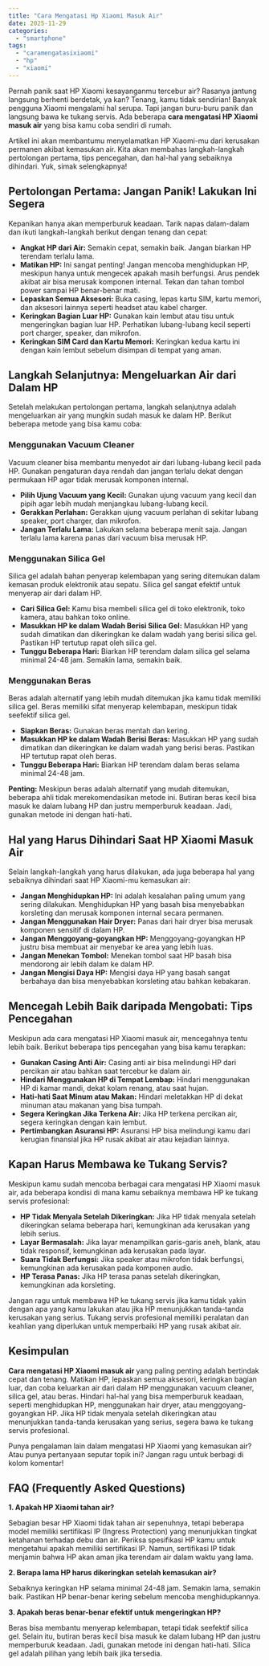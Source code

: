 ```yaml
---
title: "Cara Mengatasi Hp Xiaomi Masuk Air"
date: 2025-11-29
categories: 
  - "smartphone"
tags: 
  - "caramengatasixiaomi"
  - "hp"
  - "xiaomi"
---
```


Pernah panik saat HP Xiaomi kesayanganmu tercebur air? Rasanya jantung langsung berhenti berdetak, ya kan? Tenang, kamu tidak sendirian! Banyak pengguna Xiaomi mengalami hal serupa. Tapi jangan buru-buru panik dan langsung bawa ke tukang servis. Ada beberapa **cara mengatasi HP Xiaomi masuk air** yang bisa kamu coba sendiri di rumah.

Artikel ini akan membantumu menyelamatkan HP Xiaomi-mu dari kerusakan permanen akibat kemasukan air. Kita akan membahas langkah-langkah pertolongan pertama, tips pencegahan, dan hal-hal yang sebaiknya dihindari. Yuk, simak selengkapnya!

## Pertolongan Pertama: Jangan Panik! Lakukan Ini Segera

Kepanikan hanya akan memperburuk keadaan. Tarik napas dalam-dalam dan ikuti langkah-langkah berikut dengan tenang dan cepat:

- **Angkat HP dari Air:** Semakin cepat, semakin baik. Jangan biarkan HP terendam terlalu lama.
- **Matikan HP:** Ini sangat penting! Jangan mencoba menghidupkan HP, meskipun hanya untuk mengecek apakah masih berfungsi. Arus pendek akibat air bisa merusak komponen internal. Tekan dan tahan tombol power sampai HP benar-benar mati.
- **Lepaskan Semua Aksesori:** Buka casing, lepas kartu SIM, kartu memori, dan aksesori lainnya seperti headset atau kabel charger.
- **Keringkan Bagian Luar HP:** Gunakan kain lembut atau tisu untuk mengeringkan bagian luar HP. Perhatikan lubang-lubang kecil seperti port charger, speaker, dan mikrofon.
- **Keringkan SIM Card dan Kartu Memori:** Keringkan kedua kartu ini dengan kain lembut sebelum disimpan di tempat yang aman.

## Langkah Selanjutnya: Mengeluarkan Air dari Dalam HP

Setelah melakukan pertolongan pertama, langkah selanjutnya adalah mengeluarkan air yang mungkin sudah masuk ke dalam HP. Berikut beberapa metode yang bisa kamu coba:

### Menggunakan Vacuum Cleaner

Vacuum cleaner bisa membantu menyedot air dari lubang-lubang kecil pada HP. Gunakan pengaturan daya rendah dan jangan terlalu dekat dengan permukaan HP agar tidak merusak komponen internal.

- **Pilih Ujung Vacuum yang Kecil:** Gunakan ujung vacuum yang kecil dan pipih agar lebih mudah menjangkau lubang-lubang kecil.
- **Gerakkan Perlahan:** Gerakkan ujung vacuum perlahan di sekitar lubang speaker, port charger, dan mikrofon.
- **Jangan Terlalu Lama:** Lakukan selama beberapa menit saja. Jangan terlalu lama karena panas dari vacuum bisa merusak HP.

### Menggunakan Silica Gel

Silica gel adalah bahan penyerap kelembapan yang sering ditemukan dalam kemasan produk elektronik atau sepatu. Silica gel sangat efektif untuk menyerap air dari dalam HP.

- **Cari Silica Gel:** Kamu bisa membeli silica gel di toko elektronik, toko kamera, atau bahkan toko online.
- **Masukkan HP ke dalam Wadah Berisi Silica Gel:** Masukkan HP yang sudah dimatikan dan dikeringkan ke dalam wadah yang berisi silica gel. Pastikan HP tertutup rapat oleh silica gel.
- **Tunggu Beberapa Hari:** Biarkan HP terendam dalam silica gel selama minimal 24-48 jam. Semakin lama, semakin baik.

### Menggunakan Beras

Beras adalah alternatif yang lebih mudah ditemukan jika kamu tidak memiliki silica gel. Beras memiliki sifat menyerap kelembapan, meskipun tidak seefektif silica gel.

- **Siapkan Beras:** Gunakan beras mentah dan kering.
- **Masukkan HP ke dalam Wadah Berisi Beras:** Masukkan HP yang sudah dimatikan dan dikeringkan ke dalam wadah yang berisi beras. Pastikan HP tertutup rapat oleh beras.
- **Tunggu Beberapa Hari:** Biarkan HP terendam dalam beras selama minimal 24-48 jam.

**Penting:** Meskipun beras adalah alternatif yang mudah ditemukan, beberapa ahli tidak merekomendasikan metode ini. Butiran beras kecil bisa masuk ke dalam lubang HP dan justru memperburuk keadaan. Jadi, gunakan metode ini dengan hati-hati.

## Hal yang Harus Dihindari Saat HP Xiaomi Masuk Air

Selain langkah-langkah yang harus dilakukan, ada juga beberapa hal yang sebaiknya dihindari saat HP Xiaomi-mu kemasukan air:

- **Jangan Menghidupkan HP:** Ini adalah kesalahan paling umum yang sering dilakukan. Menghidupkan HP yang basah bisa menyebabkan korsleting dan merusak komponen internal secara permanen.
- **Jangan Menggunakan Hair Dryer:** Panas dari hair dryer bisa merusak komponen sensitif di dalam HP.
- **Jangan Menggoyang-goyangkan HP:** Menggoyang-goyangkan HP justru bisa membuat air menyebar ke area yang lebih luas.
- **Jangan Menekan Tombol:** Menekan tombol saat HP basah bisa mendorong air lebih dalam ke dalam HP.
- **Jangan Mengisi Daya HP:** Mengisi daya HP yang basah sangat berbahaya dan bisa menyebabkan korsleting atau bahkan kebakaran.

## Mencegah Lebih Baik daripada Mengobati: Tips Pencegahan

Meskipun ada cara mengatasi HP Xiaomi masuk air, mencegahnya tentu lebih baik. Berikut beberapa tips pencegahan yang bisa kamu terapkan:

- **Gunakan Casing Anti Air:** Casing anti air bisa melindungi HP dari percikan air atau bahkan saat tercebur ke dalam air.
- **Hindari Menggunakan HP di Tempat Lembap:** Hindari menggunakan HP di kamar mandi, dekat kolam renang, atau saat hujan.
- **Hati-hati Saat Minum atau Makan:** Hindari meletakkan HP di dekat minuman atau makanan yang bisa tumpah.
- **Segera Keringkan Jika Terkena Air:** Jika HP terkena percikan air, segera keringkan dengan kain lembut.
- **Pertimbangkan Asuransi HP:** Asuransi HP bisa melindungi kamu dari kerugian finansial jika HP rusak akibat air atau kejadian lainnya.

## Kapan Harus Membawa ke Tukang Servis?

Meskipun kamu sudah mencoba berbagai cara mengatasi HP Xiaomi masuk air, ada beberapa kondisi di mana kamu sebaiknya membawa HP ke tukang servis profesional:

- **HP Tidak Menyala Setelah Dikeringkan:** Jika HP tidak menyala setelah dikeringkan selama beberapa hari, kemungkinan ada kerusakan yang lebih serius.
- **Layar Bermasalah:** Jika layar menampilkan garis-garis aneh, blank, atau tidak responsif, kemungkinan ada kerusakan pada layar.
- **Suara Tidak Berfungsi:** Jika speaker atau mikrofon tidak berfungsi, kemungkinan ada kerusakan pada komponen audio.
- **HP Terasa Panas:** Jika HP terasa panas setelah dikeringkan, kemungkinan ada korsleting.

Jangan ragu untuk membawa HP ke tukang servis jika kamu tidak yakin dengan apa yang kamu lakukan atau jika HP menunjukkan tanda-tanda kerusakan yang serius. Tukang servis profesional memiliki peralatan dan keahlian yang diperlukan untuk memperbaiki HP yang rusak akibat air.

## Kesimpulan

**Cara mengatasi HP Xiaomi masuk air** yang paling penting adalah bertindak cepat dan tenang. Matikan HP, lepaskan semua aksesori, keringkan bagian luar, dan coba keluarkan air dari dalam HP menggunakan vacuum cleaner, silica gel, atau beras. Hindari hal-hal yang bisa memperburuk keadaan, seperti menghidupkan HP, menggunakan hair dryer, atau menggoyang-goyangkan HP. Jika HP tidak menyala setelah dikeringkan atau menunjukkan tanda-tanda kerusakan yang serius, segera bawa ke tukang servis profesional.

Punya pengalaman lain dalam mengatasi HP Xiaomi yang kemasukan air? Atau punya pertanyaan seputar topik ini? Jangan ragu untuk berbagi di kolom komentar!

## FAQ (Frequently Asked Questions)

**1\. Apakah HP Xiaomi tahan air?**

Sebagian besar HP Xiaomi tidak tahan air sepenuhnya, tetapi beberapa model memiliki sertifikasi IP (Ingress Protection) yang menunjukkan tingkat ketahanan terhadap debu dan air. Periksa spesifikasi HP kamu untuk mengetahui apakah memiliki sertifikasi IP. Namun, sertifikasi IP tidak menjamin bahwa HP akan aman jika terendam air dalam waktu yang lama.

**2\. Berapa lama HP harus dikeringkan setelah kemasukan air?**

Sebaiknya keringkan HP selama minimal 24-48 jam. Semakin lama, semakin baik. Pastikan HP benar-benar kering sebelum mencoba menghidupkannya.

**3\. Apakah beras benar-benar efektif untuk mengeringkan HP?**

Beras bisa membantu menyerap kelembapan, tetapi tidak seefektif silica gel. Selain itu, butiran beras kecil bisa masuk ke dalam lubang HP dan justru memperburuk keadaan. Jadi, gunakan metode ini dengan hati-hati. Silica gel adalah pilihan yang lebih baik jika tersedia.
